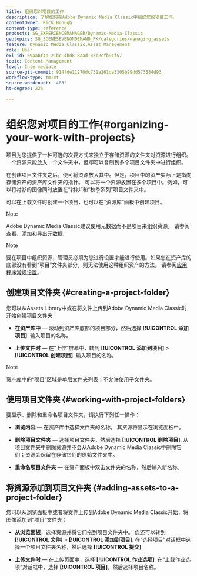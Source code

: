 ```yaml
---
title: 组织您对项目的工作
description: 了解如何在Adobe Dynamic Media Classic中组织您的项目工作。
contentOwner: Rick Brough
content-type: reference
products: SG_EXPERIENCEMANAGER/Dynamic-Media-Classic
geptopics: SG_SCENESEVENONDEMAND_PK/categories/managing_assets
feature: Dynamic Media Classic,Asset Management
role: User
exl-id: 69aabf4a-21bc-4bd8-8aad-33c2cfb9cf57
topic: Content Management
level: Intermediate
source-git-commit: 914fde11270dc731a261da3305b29dd573584d93
workflow-type: tm+mt
source-wordcount: '483'
ht-degree: 22%

---
```


# 组织您对项目的工作{#organizing-your-work-with-projects}

项目为您提供了一种可选的次要方式来独立于存储资源的文件夹对资源进行组织。一个资源只能放入一个文件夹中，但却可以复制到多个项目文件夹中进行组织。

在创建项目文件夹之后，便可将资源放入其中。但是，项目中的资产实际上是指向存储资产的资产库文件夹的指针。 可以将一个资源放置在多个项目中。例如，可以将衬衫的图像同时放置在“衬衫”和“秋季系列”项目文件夹中。

可以在上载文件时创建一个项目，也可以在“资源库”面板中创建项目。

>[!NOTE]
>
>Adobe Dynamic Media Classic建议使用元数据而不是项目来组织资源。 请参阅 [查看、添加和导出元数据](viewing-adding-exporting-metadata.md).

>[!NOTE]
>
>要在项目中组织资源，管理员必须为您进行设置才能进行使用。如果您在资产库的底部没有看到“项目”文件夹部分，则无法使用这种组织资产的方法。 请参阅[应用程序常规设置](application-setup.md#general-settings)。

## 创建项目文件夹 {#creating-a-project-folder}

您可以从Assets Library中或在将文件上传到Adobe Dynamic Media Classic时开始创建项目文件夹：

* **在资产库中**  — 滚动到资产库底部的项目部分，然后选择 **[!UICONTROL 添加项目]**. 输入项目的名称。

* **上传文件时**  — 在“上传”屏幕中，转到 **[!UICONTROL 添加到项目]** > **[!UICONTROL 创建项目]**. 输入项目的名称。

>[!NOTE]
>
>资产库中的“项目”区域是单层文件夹列表；不允许使用子文件夹。

## 使用项目文件夹 {#working-with-project-folders}

要显示、删除和重命名项目文件夹，请执行下列任一操作：

* **浏览内容**  — 在资产库中选择文件夹的名称。 其资源将显示在浏览面板中。

* **删除项目文件夹**  — 选择项目文件夹，然后选择 **[!UICONTROL 删除项目]**. 从项目文件夹中删除资源并不会从Adobe Dynamic Media Classic中删除它们；资源会保留在存储它们的原始文件夹中。

* **重命名项目文件夹**  — 在资产面板中双击文件夹的名称，然后输入新名称。

## 将资源添加到项目文件夹 {#adding-assets-to-a-project-folder}

您可以从浏览面板中或者将文件上传到Adobe Dynamic Media Classic开始，将图像添加到“项目”文件夹：

* **从浏览面板**，选择资源并将它们拖到项目文件夹中。 您还可以转到 **[!UICONTROL 文件]** > **[!UICONTROL 添加到项目]**. 在“选择项目”对话框中选择一个项目文件夹名称，然后选择 **[!UICONTROL 提交]**.

* **上传文件时**  — 在上传页面中，选择 **[!UICONTROL 作业选项]**. 在“上载作业选项”对话框中，选择 **[!UICONTROL 项目]**，然后选择项目名称。
